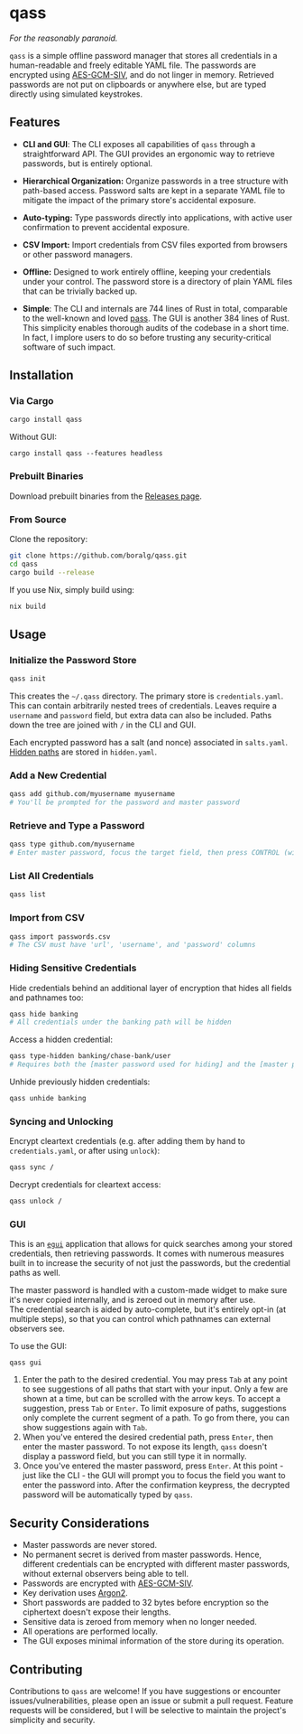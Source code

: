 # qass

*For the reasonably paranoid.*

`qass` is a simple offline password manager that stores all credentials in a human-readable and freely editable YAML file. The passwords are encrypted using [AES-GCM-SIV](https://docs.rs/aes-gcm-siv/latest/aes_gcm_siv/), and do not linger in memory. Retrieved passwords are not put on clipboards or anywhere else, but are typed directly using simulated keystrokes.

## Features

- **CLI and GUI**: The CLI exposes all capabilities of `qass` through a straightforward API. The GUI provides an ergonomic way to retrieve passwords, but is entirely optional.

- **Hierarchical Organization:** Organize passwords in a tree structure with path-based access. Password salts are kept in a separate YAML file to mitigate the impact of the primary store's accidental exposure.

- **Auto-typing:** Type passwords directly into applications, with active user confirmation to prevent accidental exposure.

- **CSV Import:** Import credentials from CSV files exported from browsers or other password managers.

- **Offline:** Designed to work entirely offline, keeping your credentials under your control. The password store is a directory of plain YAML files that can be trivially backed up.

- **Simple**: The CLI and internals are 744 lines of Rust in total, comparable to the well-known and loved [pass](https://git.zx2c4.com/password-store/about/). The GUI is another 384 lines of Rust. This simplicity enables thorough audits of the codebase in a short time. In fact, I implore users to do so before trusting any security-critical software of such impact.

## Installation

### Via Cargo

```bash
cargo install qass
```

Without GUI:
```
cargo install qass --features headless
```

### Prebuilt Binaries

Download prebuilt binaries from the [Releases page](https://github.com/boralg/qass/releases).

### From Source

Clone the repository:

```bash
git clone https://github.com/boralg/qass.git
cd qass
cargo build --release
```

If you use Nix, simply build using:

```bash
nix build
```

## Usage

### Initialize the Password Store

```bash
qass init
```

This creates the `~/.qass` directory. The primary store is `credentials.yaml`. This can contain arbitrarily nested trees of credentials. Leaves require a `username` and `password` field, but extra data can also be included. Paths down the tree are joined with `/` in the CLI and GUI.

Each encrypted password has a salt (and nonce) associated in `salts.yaml`. [Hidden paths](#hiding-sensitive-credentials) are stored in `hidden.yaml`.

### Add a New Credential

```bash
qass add github.com/myusername myusername
# You'll be prompted for the password and master password
```

### Retrieve and Type a Password

```bash
qass type github.com/myusername
# Enter master password, focus the target field, then press CONTROL (within a timeout interval) to type the password
```

### List All Credentials

```bash
qass list
```

### Import from CSV

```bash
qass import passwords.csv
# The CSV must have 'url', 'username', and 'password' columns
```

### Hiding Sensitive Credentials

Hide credentials behind an additional layer of encryption that hides all fields and pathnames too:

```bash
qass hide banking
# All credentials under the banking path will be hidden
```

Access a hidden credential:

```bash
qass type-hidden banking/chase-bank/user
# Requires both the [master password used for hiding] and the [master password used for encrypting the password], in this order
```


Unhide previously hidden credentials:

```bash
qass unhide banking
```

### Syncing and Unlocking

Encrypt cleartext credentials (e.g. after adding them by hand to `credentials.yaml`, or after using `unlock`):

```bash
qass sync /
```

Decrypt credentials for cleartext access:

```bash
qass unlock /
```

### GUI

This is an [`egui`](https://docs.rs/egui/latest/egui/) application that allows for quick searches among your stored credentials, then retrieving passwords. It comes with numerous measures built in to increase the security of not just the passwords, but the credential paths as well. 

The master password is handled with a custom-made widget to make sure it's never copied internally, and is zeroed out in memory after use. <br>
The credential search is aided by auto-complete, but it's entirely opt-in (at multiple steps), so that you can control which pathnames can external observers see.

To use the GUI:

```
qass gui
```

1. Enter the path to the desired credential. You may press `Tab` at any point to see suggestions of all paths that start with your input. Only a few are shown at a time, but can be scrolled with the arrow keys. To accept a suggestion, press `Tab` or `Enter`. To limit exposure of paths, suggestions only complete the current segment of a path. To go from there, you can show suggestions again with `Tab`.
2. When you've entered the desired credential path, press `Enter`, then enter the master password. To not expose its length, `qass` doesn't display a password field, but you can still type it in normally.
3. Once you've entered the master password, press `Enter`. At this point - just like the CLI - the GUI will prompt you to focus the field you want to enter the password into. After the confirmation keypress, the decrypted password will be automatically typed by `qass`.

## Security Considerations

- Master passwords are never stored.
- No permanent secret is derived from master passwords. Hence, different credentials can be encrypted with different master passwords, without external observers being able to tell.
- Passwords are encrypted with [AES-GCM-SIV](https://docs.rs/aes-gcm-siv/latest/aes_gcm_siv/).
- Key derivation uses [Argon2](https://docs.rs/argon2/latest/argon2).
- Short passwords are padded to 32 bytes before encryption so the ciphertext doesn't expose their lengths.
- Sensitive data is zeroed from memory when no longer needed.
- All operations are performed locally.
- The GUI exposes minimal information of the store during its operation.

## Contributing

Contributions to `qass` are welcome! If you have suggestions or encounter issues/vulnerabilities, please open an issue or submit a pull request. Feature requests will be considered, but I will be selective to maintain the project's simplicity and security.